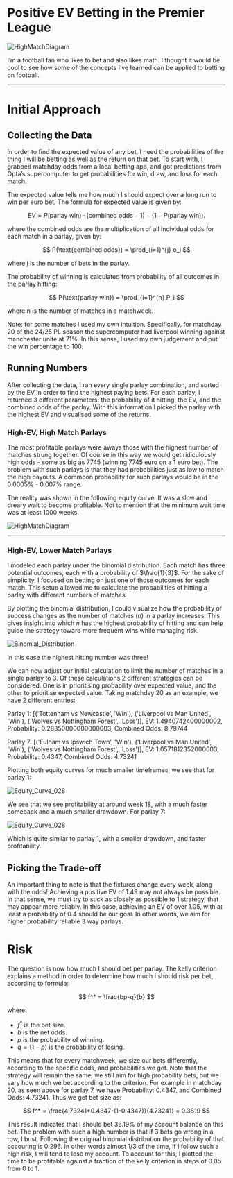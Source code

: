 # Positive EV Betting in the Premier League

![HighMatchDiagram](assets/banner.png)

I’m a football fan who likes to bet and also likes math. I thought it would be cool to see how some of the concepts I’ve learned can be applied to betting on football.

---

# Initial Approach

## Collecting the Data

In order to find the expected value of any bet, I need the probabilities of the thing I will be betting as well as the return on that bet. To start with, I grabbed matchday odds from a local betting app, and got predictions from Opta’s supercomputer to get probabilities for win, draw, and loss for each match.

The expected value tells me how much I should expect over a long run to win per euro bet. The formula for expected value is given by:
     
$$
EV = P(\text{parlay win}) \cdot (\text{combined odds} - 1) - (1 - P(\text{parlay win})).
$$

where the combined odds are the multiplication of all individual odds for each match in a parlay, given by:

$$
P(\text{combined odds}) = \prod_{i=1}^{j} o_i
$$

where j is the number of bets in the parlay.

The probability of winning is calculated from probability of all outcomes in the parlay hitting:

$$
P(\text{parlay win}) = \prod_{i=1}^{n} P_i
$$

where n is the number of matches in a matchweek.

Note: for some matches I used my own intuition. Specifically, for matchday 20 of the 24/25 PL season the supercomputer had liverpool winning against manchester unite at 71%. In this sense, I used my own judgement and put the win percentage to 100.

## Running Numbers

After collecting the data, I ran every single parlay combination, and sorted by the EV in order to find the highest paying bets. For each parlay, I returned 3 different parameters: the probability of it hitting, the EV, and the combined odds of the parlay. With this information I picked the parlay with the highest EV and visualised some of the returns.

### High-EV, High Match Parlays

The most profitable parlays were aways those with the highest number of matches strung together. Of course in this way we would get ridiculously high odds - some as big as 7745 (winning 7745 euro on a 1 euro bet). The problem with such parlays is that they had probabilities just as low to match the high payouts. A commoon probability for such parlays would be in the 0.0005% - 0.007% range. 

The reality was shown in the following equity curve. It was a slow and dreary wait to become profitable. Not to mention that the minimum wait time was at least 1000 weeks.

![HighMatchDiagram](assets/highmatches.png)


---

### High-EV, Lower Match Parlays

I modeled each parlay under the binomial distribution. Each match has three potential outcomes, each with a probability of $\frac{1}{3}$. For the sake of simplicity, I focused on betting on just one of those outcomes for each match. This setup allowed me to calculate the probabilities of hitting a parlay with different numbers of matches.

By plotting the binomial distribution, I could visualize how the probability of success changes as the number of matches ($n$) in a parlay increases. This gives insight into which $n$ has the highest probability of hitting and can help guide the strategy toward more frequent wins while managing risk.

![Binomial_Distribution](assets/binomial.png)

In this case the highest hitting number was three!

We can now adjust our initial calculation to limit the number of matches in a single parlay to 3. Of these calculations 2 different strategies can be considered. One is in prioritising probability over expected value, and the other to prioritise expected value. Taking matchday 20 as an example, we have 2 different entries:

Parlay 1: [('Tottenham vs Newcastle', 'Win'), ('Liverpool vs Man United', 'Win'), ('Wolves vs Nottingham Forest', 'Loss')], EV: 1.4940742400000002, Probability: 0.28350000000000003, Combined Odds: 8.79744

Parlay 7: [('Fulham vs Ipswich Town', 'Win'), ('Liverpool vs Man United', 'Win'), ('Wolves vs Nottingham Forest', 'Loss')], EV: 1.0571812352000003, Probability: 0.4347, Combined Odds: 4.73241

Plotting both equity curves for much smaller timeframes, we see that for parlay 1:

![Equity_Curve_028](assets/prob028.png)

We see that we see profitability at around week 18, with a much faster comeback and a much smaller drawdown. For parlay 7:

![Equity_Curve_028](assets/prob043.png)

Which is quite similar to parlay 1, with a smaller drawdown, and faster profitability.

## Picking the Trade-off

An important thing to note is that the fixtures change every week, along with the odds! Achieving a positive EV of 1.49 may not always be possible. In that sense, we must try to stick as closely as possible to 1 strategy, that may appear more reliably. In this case, achieving an EV of over 1.05, with at least a probability of 0.4 should be our goal. In other words, we aim for higher probability reliable 3 way parlays.

# Risk

The question is now how much I should bet per parlay. The kelly criterion explains a method in order to determine how much I should risk per bet, according to formula:

$$
f^* = \frac{bp-q}{b}
$$

where:
- $f^*$ is the bet size.
- $b$ is the net odds.
- $p$ is the probability of winning.
- $q = (1-p)$ is the probability of losing.

This means that for every matchweek, we size our bets differently, according to the specific odds, and probabilities we get. Note that the strategy will remain the same, we still aim for high probability bets, but we vary how much we bet according to the criterion. For example in matchday 20, as seen above for parlay 7, we have Probability: 0.4347, and Combined Odds: 4.73241. Thus we get bet size as:

$$
f^* = \frac{4.73241*0.4347-(1-0.4347)}{4.73241} = 0.3619
$$

This result indicates that I should bet 36.19% of my account balance on this bet. The problem with such a high number is that if 3 bets go wrong in a row, I bust. Following the original binomial distribution the probability of that occouring is 0.296. In other words almost 1/3 of the time, if I follow such a high risk, I will tend to lose my account. To account for this, I plotted the time to be profitable against a fraction of the kelly criterion in steps of 0.05 from 0 to 1.

